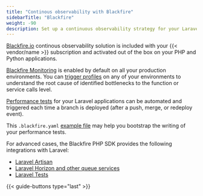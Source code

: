 ```yaml
---
title: "Continous observability with Blackfire"
sidebarTitle: "Blackfire"
weight: -90
description: Set up a continuous observability strategy for your Laravel app with Blackfire.
---
```


[Blackfire.io](../../../increase-observability/integrate-observability/blackfire.md)
continous observability solution is included with your {{< vendor/name >}}
subscription and activated out of the box on your PHP and Python applications.

[Blackfire Monitoring](https://blackfire.io/docs/monitoring-cookbooks/index) is
enabled by default on all your production environments. You can
[trigger profiles](https://blackfire.io/docs/profiling-cookbooks/index) on any of
your environments to understand the root cause of identified bottlenecks to the
function or service calls level.

[Performance tests](https://blackfire.io/docs/testing-cookbooks/index) for your
Laravel applications can be automated and triggered each time a branch is
deployed (after a push, merge, or redeploy event).

This `.blackfire.yaml` [example file](https://github.com/platformsh-templates/laravel/blob/master/.blackfire.yaml)
may help you bootstrap the writing of your performance tests.

For advanced cases, the Blackfire PHP SDK provides the following integrations with Laravel:
- [Laravel Artisan](https://blackfire.io/docs/php/integrations/laravel/artisan)
- [Laravel Horizon and other queue services](https://blackfire.io/docs/php/integrations/laravel/horizon)
- [Laravel Tests](https://blackfire.io/docs/php/integrations/laravel/tests)

{{< guide-buttons type="last" >}}
